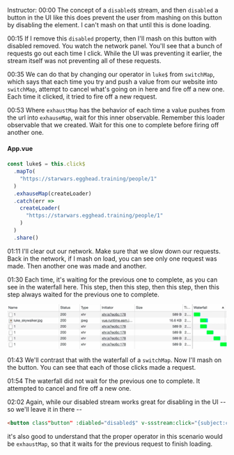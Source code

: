 Instructor: 00:00 The concept of a `disabled$` stream, and then `disabled` a button in the UI like this does prevent the user from mashing on this button by disabling the element. I can't mash on that until this is done loading.

00:15 If I remove this `disabled` property, then I'll mash on this button with disabled removed. You watch the network panel. You'll see that a bunch of requests go out each time I click. While the UI was preventing it earlier, the stream itself was not preventing all of these requests.

00:35 We can do that by changing our operator in `luke$` from `switchMap`, which says that each time you try and push a value from our website into `switchMap`, attempt to cancel what's going on in here and fire off a new one. Each time it clicked, it tried to fire off a new request.

00:53 Where `exhaustMap` has the behavior of each time a value pushes from the url into `exhauseMap`, wait for this inner observable. Remember this loader observable that we created. Wait for this one to complete before firing off another one.

#### App.vue
```javascript
const luke$ = this.click$
  .mapTo(
    "https://starwars.egghead.training/people/1"
  )
  .exhauseMap(createLoader)
  .catch(err => 
    createLoader(
      "https://starwars.egghead.training/people/1"
    )
  )
  .share()
```

01:11 I'll clear out our network. Make sure that we slow down our requests. Back in the network, if I mash on load, you can see only one request was made. Then another one was made and another.

01:30 Each time, it's waiting for the previous one to complete, as you can see in the waterfall here. This step, then this step, then this step, then this step always waited for the previous one to complete.

![requests waiting](../images/vue-js-pause-until-another-stream-completes-with-exhaustmap-in-rxjs-and-vue-js-requests-waiting.png)

01:43 We'll contrast that with the waterfall of a `switchMap`. Now I'll mash on the button. You can see that each of those clicks made a request.

01:54 The waterfall did not wait for the previous one to complete. It attempted to cancel and fire off a new one.

02:02 Again, while our disabled stream works great for disabling in the UI -- so we'll leave it in there -- 

```html
<button class"button" :diabled="disabled$" v-ssstream:click="{subject:click$, data:5}">{{buttontext$}}</button>
```

it's also good to understand that the proper operator in this scenario would be `exhaustMap`, so that it waits for the previous request to finish loading.
